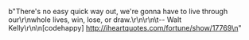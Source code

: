b"There's no easy quick way out, we're gonna have to live through our\r\nwhole lives, win, lose, or draw.\r\n\r\n\t-- Walt Kelly\r\n\n[codehappy] http://iheartquotes.com/fortune/show/17769\n"